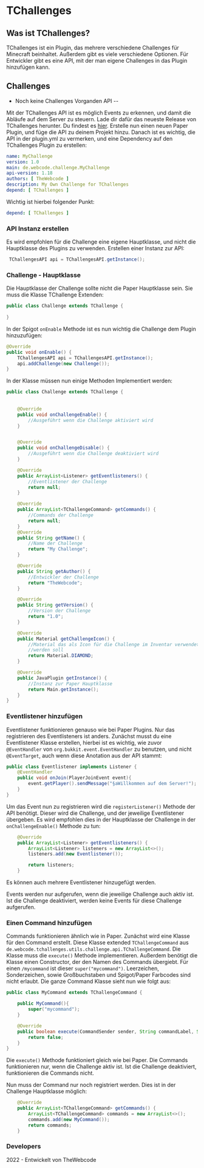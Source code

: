 TChallenges
==

Was ist TChallenges?
--

TChallenges ist ein Plugin, das mehrere verschiedene Challenges
für Minecraft beinhaltet. Außerdem gibt es viele verschiedene 
Optionen. Für Entwickler gibt es eine API, mit der man eigene Challenges in das Plugin
hinzufügen kann.

Challenges
--


- Noch keine Challenges Vorganden
API
--

Mit der TChallenges API ist es möglich Events zu erkennen, und damit die Abläufe auf dem 
Server zu steuern. Lade dir dafür das neueste Release von TChallenges herunter. Du findest es [hier](https://github.com/TheWebcode/TChallenges/releases). Erstelle nun 
einen neuen Paper Plugin, und füge die API zu deinem Projekt hinzu. Danach ist es wichtig, die API in der plugin.yml zu vermerken, und eine Dependency auf 
den TChallenges Plugin zu erstellen:

```yaml
name: MyChallenge
version: 1.0
main: de.webcode.challenge.MyChallenge
api-version: 1.18
authors: [ TheWebcode ]
description: My Own Challenge for TChallenges
depend: [ TChallenges ]

```

Wichtig ist hierbei folgender Punkt:
```yaml
depend: [ TChallenges ]
```

### API Instanz erstellen

Es wird empfohlen für die Challenge eine eigene Hauptklasse, und nicht die Hauptklasse des 
Plugins zu verwenden. Erstellen einer Instanz zur API: 

```java
 TChallengesAPI api = TChallengesAPI.getInstance();
```

### Challenge - Hauptklasse

Die Hauptklasse der Challenge sollte nicht die Paper Hauptklasse sein. Sie muss die
Klasse TChallenge Extenden:

```java
public class Challenge extends TChallenge {
  
}
```

In der Spigot ```onEnable``` Methode ist es nun wichtig die Challenge dem Plugin hinzuzufügen:
```java
@Override
public void onEnable() {
    TChallengesAPI api = TChallengesAPI.getInstance();     
    api.addChallenge(new Challenge());
}
```

In der Klasse müssen nun einige Methoden Implementiert werden:

```java
public class Challenge extends TChallenge {
    
    
    @Override
    public void onChallengeEnable() {
        //Ausgeführt wenn die Challenge aktiviert wird
    }


    @Override
    public void onChallengeDisable() {
        //Ausgeführt wenn die Challenge deaktiviert wird
    }

    @Override
    public ArrayList<Listener> getEventlisteners() {
        //Eventlistener der Challenge
        return null;
    }

    @Override
    public ArrayList<TChallengeCommand> getCommands() {
        //Commands der Challenge
        return null;
    }
    @Override
    public String getName() {
        //Name der Challenge
        return "My Challenge";
    }

    @Override
    public String getAuthor() {
        //Entwickler der Challenge
        return "TheWebcode";
    }

    @Override
    public String getVersion() {
        //Version der Challenge
        return "1.0";
    }

    @Override
    public Material getChallengeIcon() {
        //Material das als Icon für die Challenge im Inventar verwendet 
        //werden soll
        return Material.DIAMOND;
    }

    @Override
    public JavaPlugin getInstance() {
        //Instanz zur Paper Hauptklasse
        return Main.getInstance();
    }
}
```

### Eventlistener hinzufügen

Eventlistener funktionieren genauso wie bei Paper Plugins. Nur das registrieren des Eventlisteners ist anders.
Zunächst musst du eine Eventlistener Klasse erstellen, hierbei ist es wichtig, wie zuvor ```@EventHandler``` von
```org.bukkit.event.EventHandler``` zu benutzen, und nicht ```@EventTarget```, auch wenn diese Anotation aus der API stammt:

```java
public class Eventlistener implements Listener {
    @EventHandler
    public void onJoin(PlayerJoinEvent event){
        event.getPlayer().sendMessage("§aWillkommen auf dem Server!");
    }
}
```

Um das Event nun zu registrieren wird die ```registerListener()``` Methode der API benötigt.
Dieser wird die Challenge, und der jeweilige Eventlistener übergeben. Es wird empfohlen dies in der Hauptklasse der Challenge in der ```onChallengeEnable()```
Methode zu tun:

```java
    @Override
    public ArrayList<Listener> getEventlisteners() {
        ArrayList<Listener> listeners = new ArrayList<>();
        listeners.add(new Eventlistener());

        return listeners;
    }
```
Es können auch mehrere Eventlistener hinzugefügt werden.

Events werden nur aufgerufen, wenn die jeweilige Challenge auch aktiv ist.
Ist die Challenge deaktiviert, werden keine Events für diese Challenge aufgerufen.

### Einen Command hinzufügen

Commands funktionieren ähnlich wie in Paper. Zunächst wird eine Klasse für den Command erstellt.
Diese Klasse extended ```TChallengeCommand``` aus ```de.webcode.tchallenges.utils.challenge.api.TChallengeCommand```.
Die Klasse muss die ```execute()``` Methode implementieren. Außerdem benötigt die Klasse einen Constructor, der
den Namen des Commands übergiebt. Für einen ```/mycommand``` ist dieser ```super("mycommand")```. Leerzeichen, Sonderzeichen, sowie Großbuchstaben und Spigot/Paper Farbcodes
sind nicht erlaubt. Die ganze Command Klasse sieht nun wie folgt aus:

```java
public class MyCommand extends TChallengeCommand {

    public MyCommand(){
        super("mycommand");
    }

    @Override
    public boolean execute(CommandSender sender, String commandLabel, String[] args) {
        return false;
    }
}
```

Die ```execute()``` Methode funktioniert gleich wie bei Paper.
Die Commands funktionieren nur, wenn die Challenge aktiv ist. Ist die Challenge deaktiviert, funktionieren die Commands nicht.

Nun muss der Command nur noch registriert werden. Dies ist in der Challenge Hauptklasse möglich:

```java
    @Override
    public ArrayList<TChallengeCommand> getCommands() {
        ArrayList<TChallengeCommand> commands = new ArrayList<>();
        commands.add(new MyCommand());
        return commands;
    }
```


### Developers

2022 - Entwickelt von TheWebcode